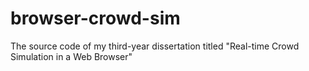 # browser-crowd-sim
The source code of my third-year dissertation titled "Real-time Crowd Simulation in a Web Browser"
